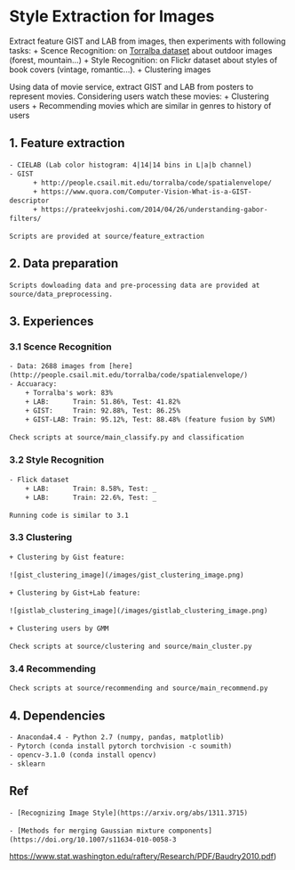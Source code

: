 # Style Extraction for Images

Extract feature GIST and LAB from images, then experiments with following tasks:
	+ Scence Recognition: on [Torralba dataset](http://people.csail.mit.edu/torralba/code/spatialenvelope/) about outdoor images (forest, mountain...)
	+ Style Recognition: on Flickr dataset about styles of book covers (vintage, romantic...).
	+ Clustering images

Using data of movie service, extract GIST and LAB from posters to represent movies. Considering users watch these movies:
	+ Clustering users
	+ Recommending movies which are similar in genres to history of users

## 1. Feature extraction

	- CIELAB (Lab color histogram: 4|14|14 bins in L|a|b channel)
	- GIST
		  + http://people.csail.mit.edu/torralba/code/spatialenvelope/
		  + https://www.quora.com/Computer-Vision-What-is-a-GIST-descriptor
		  + https://prateekvjoshi.com/2014/04/26/understanding-gabor-filters/

	Scripts are provided at source/feature_extraction

## 2. Data preparation

	Scripts dowloading data and pre-processing data are provided at source/data_preprocessing.		  

## 3. Experiences

### 3.1 Scence Recognition

    - Data: 2688 images from [here](http://people.csail.mit.edu/torralba/code/spatialenvelope/)
    - Accuaracy:
        + Torralba's work: 83%
        + LAB:      Train: 51.86%, Test: 41.82%
        + GIST:     Train: 92.88%, Test: 86.25%
        + GIST-LAB: Train: 95.12%, Test: 88.48% (feature fusion by SVM)

    Check scripts at source/main_classify.py and classification
        
### 3.2 Style Recognition

	- Flick dataset
		+ LAB:      Train: 8.58%, Test: _
		+ LAB:      Train: 22.6%, Test: _

	Running code is similar to 3.1

### 3.3 Clustering

	+ Clustering by Gist feature: 

	![gist_clustering_image](/images/gist_clustering_image.png)

	+ Clustering by Gist+Lab feature: 
	
	![gistlab_clustering_image](/images/gistlab_clustering_image.png)

	+ Clustering users by GMM

	Check scripts at source/clustering and source/main_cluster.py

### 3.4 Recommending

	Check scripts at source/recommending and source/main_recommend.py

## 4. Dependencies 

	- Anaconda4.4 - Python 2.7 (numpy, pandas, matplotlib)
	- Pytorch (conda install pytorch torchvision -c soumith)
	- opencv-3.1.0 (conda install opencv)
	- sklearn


## Ref	
	- [Recognizing Image Style](https://arxiv.org/abs/1311.3715)

	- [Methods for merging Gaussian mixture components](https://doi.org/10.1007/s11634-010-0058-3
https://www.stat.washington.edu/raftery/Research/PDF/Baudry2010.pdf)





